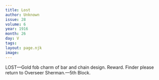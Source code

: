 ```yaml
---
title: Lost
author: Unknown
issue: 28
volume: 6
year: 1916
month: 26
day: V
tags:
layout: page.njk
image:
---
```

LOST—Gold fob charm of bar and chain design. Reward. Finder please return to Overseer Sherman.—5th Block. 
